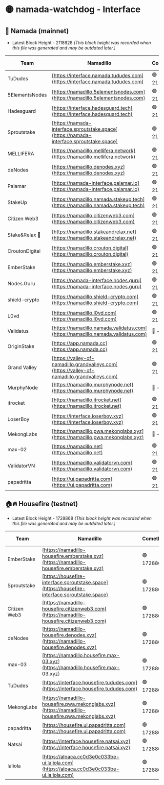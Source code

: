 # 🟡 namada-watchdog - Interface

## 🚀 Namada (mainnet)
- Latest Block Height - 2118628 *(This block height was recorded when this file was generated and may be outdated later.)*

| Team | Namadillo | CometBFT | Indexer | MASP Indexer |
|-|-|-|-|-|
| TuDudes | [https://interface.namada.tududes.com](https://interface.namada.tududes.com) | 🟢 2118612 | 🟢 2118611 | 🟢 2118611 |
| 5ElementsNodes | [https://namadillo.5elementsnodes.com](https://namadillo.5elementsnodes.com) | 🟢 2118614 | 🟢 2118614 | 🟢 2118614 |
| Hadesguard | [https://interface.hadesguard.tech](https://interface.hadesguard.tech) | 🟢 2118614 | 🟢 2118611 | 🟢 2118611 |
| Sproutstake | [https://namada-interface.sproutstake.space](https://namada-interface.sproutstake.space) | 🟢 2118615 | 🟢 2118615 | 🟢 2118615 |
| MELLIFERA | [https://namadillo.mellifera.network](https://namadillo.mellifera.network) | 🟢 2118616 | 🟢 2118615 | 🟢 2118615 |
| deNodes | [https://namadillo.denodes.xyz](https://namadillo.denodes.xyz) | 🟢 2118616 | 🟢 2118616 | 🟢 2118616 |
| Palamar | [https://namada-interface.palamar.io](https://namada-interface.palamar.io) | 🟢 2118617 | 🟢 2118616 | 🟢 2118616 |
| StakeUp | [https://namadillo.namada.stakeup.tech](https://namadillo.namada.stakeup.tech) | 🟢 2118617 | 🟢 2118617 | 🟢 2118617 |
| Citizen Web3 | [https://namadillo.citizenweb3.com](https://namadillo.citizenweb3.com) | 🟢 2118618 | 🟢 2118612 | 🔴 443139 |
| Stake&Relax 🦥 | [https://namadillo.stakeandrelax.net](https://namadillo.stakeandrelax.net) | 🟢 2118618 | 🟢 2118618 | 🟢 2118618 |
| CroutonDigital | [https://namadillo.crouton.digital](https://namadillo.crouton.digital) | 🟢 2118619 | 🔴 - | 🟢 2118620 |
| EmberStake | [https://namadillo.emberstake.xyz](https://namadillo.emberstake.xyz) | 🟢 2118620 | 🟢 2118620 | 🟢 2118620 |
| Nodes.Guru | [https://namada-interface.nodes.guru](https://namada-interface.nodes.guru) | 🟢 2118620 | 🟢 2118620 | 🟢 2118620 |
| shield-crypto | [https://namadillo.shield-crypto.com](https://namadillo.shield-crypto.com) | 🟢 2118621 | 🟢 2118621 | 🟢 2118621 |
| L0vd | [https://namadillo.l0vd.com](https://namadillo.l0vd.com) | 🟢 2118622 | 🟢 2118621 | 🟢 2118622 |
| Validatus | [https://namadillo.namada.validatus.com](https://namadillo.namada.validatus.com) | 🔴 - | 🔴 - | 🔴 - |
| OriginStake | [https://app.namada.cc](https://app.namada.cc) | 🟢 2118623 | 🟢 2118623 | 🟢 2118623 |
| Grand Valley | [https://valley-of-namadillo.grandvalleys.com](https://valley-of-namadillo.grandvalleys.com) | 🟢 2118624 | 🟢 2118623 | 🟢 2118623 |
| MurphyNode | [https://namadillo.murphynode.net](https://namadillo.murphynode.net) | 🔴 - | 🔴 - | 🔴 - |
| itrocket | [https://namadillo.itrocket.net](https://namadillo.itrocket.net) | 🟢 2118626 | 🟢 2118626 | 🟢 2118626 |
| LoserBoy | [https://interface.loserboy.xyz](https://interface.loserboy.xyz) | 🟢 2118626 | 🟢 2118626 | 🟢 2118626 |
| MekongLabs | [https://namadillo.pwa.mekonglabs.xyz](https://namadillo.pwa.mekonglabs.xyz) | 🔴 - | 🔴 - | 🔴 - |
| max-02 | [https://namadillo.net](https://namadillo.net) | 🟢 2118627 | 🟢 2118627 | 🟢 2118627 |
| ValidatorVN | [https://namadillo.validatorvn.com](https://namadillo.validatorvn.com) | 🟢 2118627 | 🟢 2118627 | 🟢 2118627 |
| papadritta | [https://ui.papadritta.com](https://ui.papadritta.com) | 🟢 2118628 | 🟢 2118627 | 🟢 2118627 |

## 🏠🔥 Housefire (testnet)
- Latest Block Height - 1728868 *(This block height was recorded when this file was generated and may be outdated later.)*

| Team | Namadillo | CometBFT | Indexer | MASP Indexer |
|-|-|-|-|-|
| EmberStake | [https://namadillo-housefire.emberstake.xyz](https://namadillo-housefire.emberstake.xyz) | 🟢 1728865 | 🟢 1728865 | 🟢 1728865 |
| Sproutstake | [https://housefire-interface.sproutstake.space](https://housefire-interface.sproutstake.space) | 🟢 1728865 | 🟢 1728865 | 🟢 1728865 |
| Citizen Web3 | [https://namadillo-housefire.citizenweb3.com](https://namadillo-housefire.citizenweb3.com) | 🟢 1728866 | 🟢 1728866 | 🟢 1728866 |
| deNodes | [https://namadillo-housefire.denodes.xyz](https://namadillo-housefire.denodes.xyz) | 🟢 1728866 | 🟢 1728866 | 🟢 1728866 |
| max-03 | [https://namadillo.housefire.max-03.xyz](https://namadillo.housefire.max-03.xyz) | 🟢 1728867 | 🟢 1728866 | 🟢 1728867 |
| TuDudes | [https://interface.housefire.tududes.com](https://interface.housefire.tududes.com) | 🟢 1728867 | 🟢 1728867 | 🟢 1728867 |
| MekongLabs | [https://namadillo-housefire.pwa.mekonglabs.xyz](https://namadillo-housefire.pwa.mekonglabs.xyz) | 🟢 1728867 | 🟢 1728867 | 🟢 1728867 |
| papadritta | [https://housefire.ui.papadritta.com](https://housefire.ui.papadritta.com) | 🟢 1728868 | 🟢 1728868 | 🟢 1728867 |
| Natsai | [https://interface.housefire.natsai.xyz](https://interface.housefire.natsai.xyz) | 🟢 1728868 | 🟢 1728868 | 🟢 1728868 |
| laliola | [https://alpaca.cc0d3e0c033be-ui.laliola.com](https://alpaca.cc0d3e0c033be-ui.laliola.com) | 🟢 1728868 | 🟢 1728868 | 🟢 1728868 |

